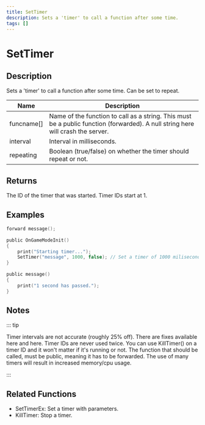 ```yaml
---
title: SetTimer
description: Sets a 'timer' to call a function after some time.
tags: []
---
```


# SetTimer

## Description

Sets a 'timer' to call a function after some time. Can be set to repeat.

| Name       | Description                                                                                                                     |
| ---------- | ------------------------------------------------------------------------------------------------------------------------------- |
| funcname[] | Name of the function to call as a string. This must be a public function (forwarded). A null string here will crash the server. |
| interval   | Interval in milliseconds.                                                                                                       |
| repeating  | Boolean (true/false) on whether the timer should repeat or not.                                                                 |

## Returns

The ID of the timer that was started. Timer IDs start at 1.

## Examples

```c
forward message();
 
public OnGameModeInit()
{
    print("Starting timer...");
    SetTimer("message", 1000, false); // Set a timer of 1000 miliseconds (1 second)
}
 
public message()
{
    print("1 second has passed.");
}
```

## Notes

::: tip

Timer intervals are not accurate (roughly 25% off). There are fixes available here and here.
Timer IDs are never used twice. You can use KillTimer() on a timer ID and it won't matter if it's running or not.
The function that should be called, must be public, meaning it has to be forwarded.
The use of many timers will result in increased memory/cpu usage.

:::

## Related Functions

- SetTimerEx: Set a timer with parameters.
- KillTimer: Stop a timer.
